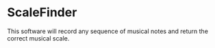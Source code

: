 # ScaleFinder
This software will record any sequence of musical notes and return the correct musical scale.
